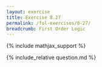 ```yaml
---
layout: exercise
title: Exercise 8.27
permalink: /fol-exercises/8-27/
breadcrumb: First Order Logic
---
```


{% include mathjax_support %}

<div><i class="arrow-up" data-chapter="fol-exercises" data-exercise="ex_27" data-rating="0"></i></div>
{% include_relative question.md %}
